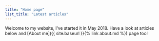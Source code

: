 ```yaml
---
title: "Home page"
list_title: "Latest articles"
---
```


Welcome to my website, I've started it in May 2018. Have a look at articles below and [About me]({{ site.baseurl }}{% link about.md %}) page too! 

